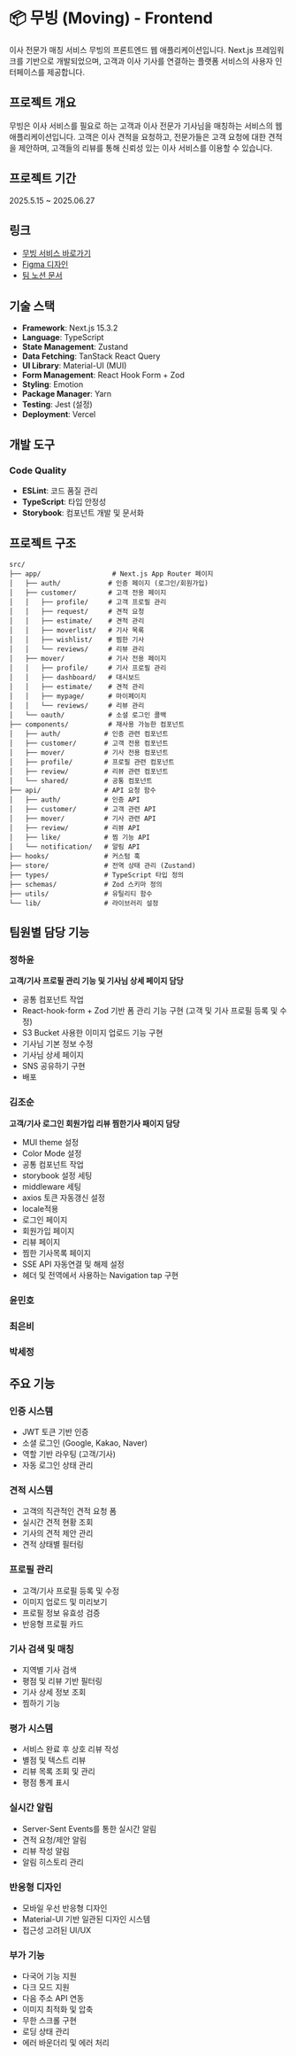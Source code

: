 # 📦 무빙 (Moving) - Frontend

이사 전문가 매칭 서비스 무빙의 프론트엔드 웹 애플리케이션입니다. Next.js 프레임워크를 기반으로 개발되었으며, 고객과 이사 기사를 연결하는 플랫폼 서비스의 사용자 인터페이스를 제공합니다.

## 프로젝트 개요

무빙은 이사 서비스를 필요로 하는 고객과 이사 전문가 기사님을 매칭하는 서비스의 웹 애플리케이션입니다. 고객은 이사 견적을 요청하고, 전문가들은 고객 요청에 대한 견적을 제안하며, 고객들의 리뷰를 통해 신뢰성 있는 이사 서비스를 이용할 수 있습니다.

## 프로젝트 기간

2025.5.15 ~ 2025.06.27

## 링크

- [무빙 서비스 바로가기](https://5-moving.vercel.app/)
- [Figma 디자인](https://www.figma.com/design/W7nLdXDag1Fz6eoeKShOmx/1%ED%8C%80_%EB%AC%B4%EB%B9%99?node-id=0-1&t=NKsVd93eAVd1K7Or-1)
- [팀 노션 문서](https://positive-kingfisher-003.notion.site/1-_-1f0d9fa672ba8055b067ec2833354efd?source=copy_link)

## 기술 스택

- **Framework**: Next.js 15.3.2
- **Language**: TypeScript
- **State Management**: Zustand
- **Data Fetching**: TanStack React Query
- **UI Library**: Material-UI (MUI)
- **Form Management**: React Hook Form + Zod
- **Styling**: Emotion
- **Package Manager**: Yarn
- **Testing**: Jest (설정)
- **Deployment**: Vercel

## 개발 도구

### Code Quality

- **ESLint**: 코드 품질 관리
- **TypeScript**: 타입 안정성
- **Storybook**: 컴포넌트 개발 및 문서화

## 프로젝트 구조

```
src/
├── app/                  # Next.js App Router 페이지
│   ├── auth/            # 인증 페이지 (로그인/회원가입)
│   ├── customer/        # 고객 전용 페이지
│   │   ├── profile/     # 고객 프로필 관리
│   │   ├── request/     # 견적 요청
│   │   ├── estimate/    # 견적 관리
│   │   ├── moverlist/   # 기사 목록
│   │   ├── wishlist/    # 찜한 기사
│   │   └── reviews/     # 리뷰 관리
│   ├── mover/           # 기사 전용 페이지
│   │   ├── profile/     # 기사 프로필 관리
│   │   ├── dashboard/   # 대시보드
│   │   ├── estimate/    # 견적 관리
│   │   ├── mypage/      # 마이페이지
│   │   └── reviews/     # 리뷰 관리
│   └── oauth/           # 소셜 로그인 콜백
├── components/          # 재사용 가능한 컴포넌트
│   ├── auth/           # 인증 관련 컴포넌트
│   ├── customer/       # 고객 전용 컴포넌트
│   ├── mover/          # 기사 전용 컴포넌트
│   ├── profile/        # 프로필 관련 컴포넌트
│   ├── review/         # 리뷰 관련 컴포넌트
│   └── shared/         # 공통 컴포넌트
├── api/                # API 요청 함수
│   ├── auth/           # 인증 API
│   ├── customer/       # 고객 관련 API
│   ├── mover/          # 기사 관련 API
│   ├── review/         # 리뷰 API
│   ├── like/           # 찜 기능 API
│   └── notification/   # 알림 API
├── hooks/              # 커스텀 훅
├── store/              # 전역 상태 관리 (Zustand)
├── types/              # TypeScript 타입 정의
├── schemas/            # Zod 스키마 정의
├── utils/              # 유틸리티 함수
└── lib/                # 라이브러리 설정
```

## 팀원별 담당 기능

### 정하윤

**고객/기사 프로필 관리 기능 및 기사님 상세 페이지 담당**

- 공통 컴포넌트 작업
- React-hook-form + Zod 기반 폼 관리 기능 구현 (고객 및 기사 프로필 등록 및 수정)
- S3 Bucket 사용한 이미지 업로드 기능 구현
- 기사님 기본 정보 수정
- 기사님 상세 페이지
- SNS 공유하기 구현
- 배포

### 김조순

**고객/기사 로그인 회원가입 리뷰 찜한기사 패이지 담당**

- MUI theme 설정
- Color Mode 설정
- 공통 컴포넌트 작업
- storybook 설정 세팅
- middleware 세팅
- axios 토큰 자동갱신 설정
- locale적용
- 로그인 페이지
- 회원가입 페이지
- 리뷰 페이지
- 찜한 기사목록 페이지
- SSE API 자동연결 및 해제 설정
- 헤더 및 전역에서 사용하는 Navigation tap 구현

### 윤민호

### 최은비

### 박세정

## 주요 기능

### 인증 시스템

- JWT 토큰 기반 인증
- 소셜 로그인 (Google, Kakao, Naver)
- 역할 기반 라우팅 (고객/기사)
- 자동 로그인 상태 관리

### 견적 시스템

- 고객의 직관적인 견적 요청 폼
- 실시간 견적 현황 조회
- 기사의 견적 제안 관리
- 견적 상태별 필터링

### 프로필 관리

- 고객/기사 프로필 등록 및 수정
- 이미지 업로드 및 미리보기
- 프로필 정보 유효성 검증
- 반응형 프로필 카드

### 기사 검색 및 매칭

- 지역별 기사 검색
- 평점 및 리뷰 기반 필터링
- 기사 상세 정보 조회
- 찜하기 기능

### 평가 시스템

- 서비스 완료 후 상호 리뷰 작성
- 별점 및 텍스트 리뷰
- 리뷰 목록 조회 및 관리
- 평점 통계 표시

### 실시간 알림

- Server-Sent Events를 통한 실시간 알림
- 견적 요청/제안 알림
- 리뷰 작성 알림
- 알림 히스토리 관리

### 반응형 디자인

- 모바일 우선 반응형 디자인
- Material-UI 기반 일관된 디자인 시스템
- 접근성 고려된 UI/UX

### 부가 기능

- 다국어 기능 지원
- 다크 모드 지원
- 다음 주소 API 연동
- 이미지 최적화 및 압축
- 무한 스크롤 구현
- 로딩 상태 관리
- 에러 바운더리 및 에러 처리
